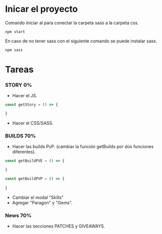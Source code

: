# Inicar el proyecto

Comando iniciar al para conectar la carpeta sass a la carpeta css.
```
npm start
```
En caso de no tener sass con el siguiente comando se puede instalar sass.
```
npm sass
```

# Tareas

### STORY 0%

- Hacer el JS.
```js
const getStory = () => {

}
```
- Hacer el CSS/SASS.

### BUILDS 70%

- Hacer las builds PvP. (cambiar la función getBuilds por dos funciones diferentes).
```js
const getBuildPVE = () => {

}

const getBuildPVP = () => {
    
}
```

- Cambiar el modal "Skills"
- Agregar "Paragon" y "Gems".
### News 70%
- Hacer las secciones PATCHES y GIVEAWAYS.
